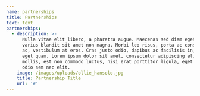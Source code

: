 ```yaml
---
name: partnerships
title: Partnerships
text: text
partnerships:
  - description: >-
      Nulla vitae elit libero, a pharetra augue. Maecenas sed diam eget risus
      varius blandit sit amet non magna. Morbi leo risus, porta ac consectetur
      ac, vestibulum at eros. Cras justo odio, dapibus ac facilisis in, egestas
      eget quam. Lorem ipsum dolor sit amet, consectetur adipiscing elit. Duis
      mollis, est non commodo luctus, nisi erat porttitor ligula, eget lacinia
      odio sem nec elit.
    image: /images/uploads/ollie_hansolo.jpg
    title: Partnership Title
    url: '#'
---
```


